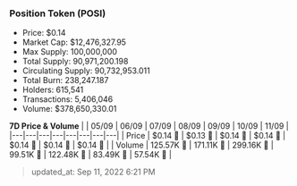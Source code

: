 
  ### Position Token (POSI)
  - Price: $0.14
  - Market Cap: $12,476,327.95
  - Max Supply: 100,000,000
  - Total Supply: 90,971,200.198
  - Circulating Supply: 90,732,953.011
  - Total Burn: 238,247.187
  - Holders: 615,541
  - Transactions: 5,406,046
  - Volume: $378,650,330.01

  **7D Price & Volume**
  | | 05&#x2F;09 | 06&#x2F;09 | 07&#x2F;09 | 08&#x2F;09 | 09&#x2F;09 | 10&#x2F;09 | 11&#x2F;09 |
  |---|---|---|---|---|---|---|---|
  | Price | $0.14 🚀 | $0.13 🔻 | $0.14 🚀 | $0.14 🔻 | $0.14 🚀 | $0.14 🔻 | $0.14 🔻 |
  | Volume | 125.57K 🚀 | 171.11K 🚀 | 299.16K 🚀 | 99.51K 🔻 | 122.48K 🚀 | 83.49K 🔻 | 57.54K 🔻 |

  > updated_at: Sep 11, 2022 6:21 PM
